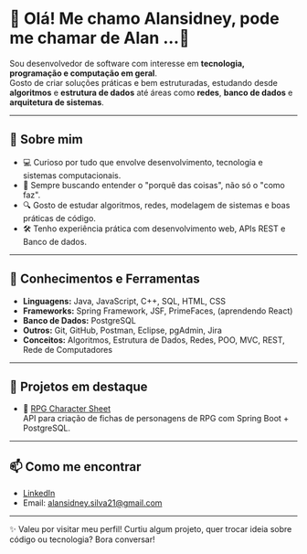 # 👋 Olá! Me chamo Alansidney, pode me chamar de Alan ...👀

Sou desenvolvedor de software com interesse em **tecnologia, programação e computação em geral**.  
Gosto de criar soluções práticas e bem estruturadas, estudando desde **algoritmos** e **estrutura de dados** até áreas como **redes**, **banco de dados** e **arquitetura de sistemas**.

---

## 🚀 Sobre mim

- 💻 Curioso por tudo que envolve desenvolvimento, tecnologia e sistemas computacionais.
- 🧠 Sempre buscando entender o "porquê das coisas", não só o "como faz".
- 🔍 Gosto de estudar algoritmos, redes, modelagem de sistemas e boas práticas de código.
- 🛠️ Tenho experiência prática com desenvolvimento web, APIs REST e Banco de dados.

---

## 🧰 Conhecimentos e Ferramentas

- **Linguagens:** Java, JavaScript, C++, SQL, HTML, CSS  
- **Frameworks:** Spring Framework, JSF, PrimeFaces, (aprendendo React)  
- **Banco de Dados:** PostgreSQL
- **Outros:** Git, GitHub, Postman, Eclipse, pgAdmin, Jira  
- **Conceitos:** Algoritmos, Estrutura de Dados, Redes, POO, MVC, REST, Rede de Computadores

---

## 💼 Projetos em destaque

- 🎲 [RPG Character Sheet](https://github.com/seuusuario/RPG-Character-Sheet)  
  API para criação de fichas de personagens de RPG com Spring Boot + PostgreSQL.

---

## 📫 Como me encontrar

- [LinkedIn](https://www.linkedin.com/in/alansidney-junior/)
- Email: alansidney.silva21@gmail.com

---

✨ Valeu por visitar meu perfil!
Curtiu algum projeto, quer trocar ideia sobre código ou tecnologia? Bora conversar!
